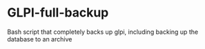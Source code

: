 # GLPI-full-backup
Bash script that completely backs up glpi, including backing up the database to an archive
